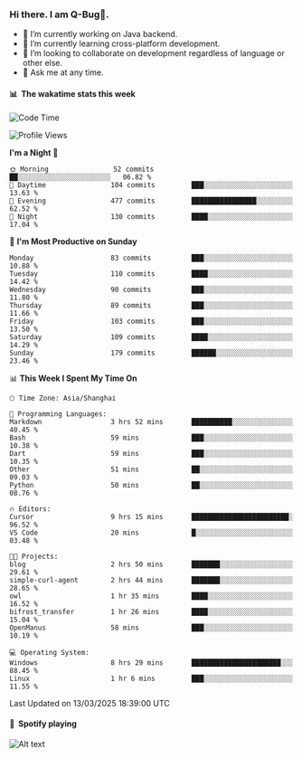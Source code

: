 ### Hi there. I am Q-Bug🐞.

- 🔭 I’m currently working on Java backend.
- 🌱 I’m currently learning cross-platform development.
- 👯 I’m looking to collaborate on development regardless of language or other else.
- 💬 Ask me at any time.

#### 📊 &nbsp;**The wakatime stats this week**  
<!--START_SECTION:waka-->
![Code Time](http://img.shields.io/badge/Code%20Time-291%20hrs%2055%20mins-blue)

![Profile Views](http://img.shields.io/badge/Profile%20Views-0-blue)

**I'm a Night 🦉** 

```text
🌞 Morning                52 commits          ██░░░░░░░░░░░░░░░░░░░░░░░   06.82 % 
🌆 Daytime                104 commits         ███░░░░░░░░░░░░░░░░░░░░░░   13.63 % 
🌃 Evening                477 commits         ████████████████░░░░░░░░░   62.52 % 
🌙 Night                  130 commits         ████░░░░░░░░░░░░░░░░░░░░░   17.04 % 
```
📅 **I'm Most Productive on Sunday** 

```text
Monday                   83 commits          ███░░░░░░░░░░░░░░░░░░░░░░   10.88 % 
Tuesday                  110 commits         ████░░░░░░░░░░░░░░░░░░░░░   14.42 % 
Wednesday                90 commits          ███░░░░░░░░░░░░░░░░░░░░░░   11.80 % 
Thursday                 89 commits          ███░░░░░░░░░░░░░░░░░░░░░░   11.66 % 
Friday                   103 commits         ███░░░░░░░░░░░░░░░░░░░░░░   13.50 % 
Saturday                 109 commits         ████░░░░░░░░░░░░░░░░░░░░░   14.29 % 
Sunday                   179 commits         ██████░░░░░░░░░░░░░░░░░░░   23.46 % 
```


📊 **This Week I Spent My Time On** 

```text
🕑︎ Time Zone: Asia/Shanghai

💬 Programming Languages: 
Markdown                 3 hrs 52 mins       ██████████░░░░░░░░░░░░░░░   40.45 % 
Bash                     59 mins             ███░░░░░░░░░░░░░░░░░░░░░░   10.38 % 
Dart                     59 mins             ███░░░░░░░░░░░░░░░░░░░░░░   10.35 % 
Other                    51 mins             ██░░░░░░░░░░░░░░░░░░░░░░░   09.03 % 
Python                   50 mins             ██░░░░░░░░░░░░░░░░░░░░░░░   08.76 % 

🔥 Editors: 
Cursor                   9 hrs 15 mins       ████████████████████████░   96.52 % 
VS Code                  20 mins             █░░░░░░░░░░░░░░░░░░░░░░░░   03.48 % 

🐱‍💻 Projects: 
blog                     2 hrs 50 mins       ███████░░░░░░░░░░░░░░░░░░   29.61 % 
simple-curl-agent        2 hrs 44 mins       ███████░░░░░░░░░░░░░░░░░░   28.65 % 
owl                      1 hr 35 mins        ████░░░░░░░░░░░░░░░░░░░░░   16.52 % 
bifrost_transfer         1 hr 26 mins        ████░░░░░░░░░░░░░░░░░░░░░   15.04 % 
OpenManus                58 mins             ███░░░░░░░░░░░░░░░░░░░░░░   10.19 % 

💻 Operating System: 
Windows                  8 hrs 29 mins       ██████████████████████░░░   88.45 % 
Linux                    1 hr 6 mins         ███░░░░░░░░░░░░░░░░░░░░░░   11.55 % 
```


 Last Updated on 13/03/2025 18:39:00 UTC
<!--END_SECTION:waka-->

#### 🎵 &nbsp;**Spotify playing**  
![Alt text](https://spotify-recently-played-readme.vercel.app/api?user=e5y1o4x7kdt9kf2blu4wvmb4s&unique={true|1|on|yes})
